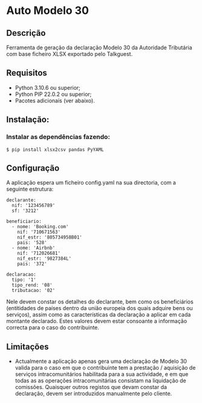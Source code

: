 # Auto Modelo 30

## Descrição

Ferramenta de geração da declaração Modelo 30 da Autoridade Tributária com base ficheiro XLSX 
exportado pelo Talkguest.



## Requisitos

 * Python 3.10.6 ou superior;
 * Python PIP 22.0.2 ou superior;
 * Pacotes adicionais (ver abaixo).


## Instalação:

### Instalar as dependências fazendo:

```
$ pip install xlsx2csv pandas PyYAML
```

## Configuração

A aplicação espera um ficheiro config.yaml na sua directoria, com a seguinte estrutura:

```
declarante:
  nif: '123456789'
  sf: '3212'

beneficiario:
  - nome: 'Booking.com'
    nif: '710671563'
    nif_estr: '805734958B01'
    pais: '528'
  - nome: 'Airbnb'
    nif: '712026681'
    nif_estr: '9827384L'
    pais: '372'

declaracao:
  tipo: '1'
  tipo_rend: '08'
  tributacao: '02'

```

Nele devem constar os detalhes do declarante, bem como os beneficiários (entitidades de países
dentro da união europeia dos quais adquire bens ou serviços), assim como as características
da declaração a aplicar em cada montante declarado. Estes valores devem estar consoante
a informação correcta para o caso do contribuinte.

## Limitações

 - Actualmente a aplicação apenas gera uma declaração de Modelo 30 valida para o caso em que 
   o contribuinte tem a prestação / aquisição de serviços intracomunitários habilitada
   para a sua actividade, e em que todas as as operações intracomunitárias consistam na liquidação
   de comissões. Quaisquer outros registos que devam constar da declaração, devem ser
   introduzidos manualmente pelo cliente.
